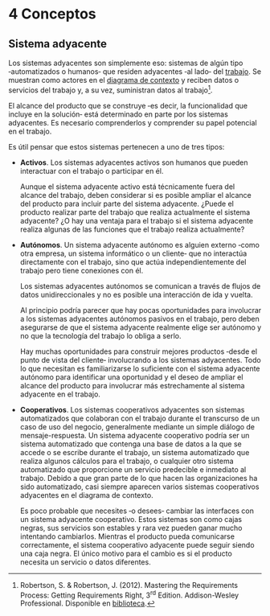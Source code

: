 # 4 Conceptos

## Sistema adyacente

Los sistemas adyacentes son simplemente eso: sistemas de algún tipo
‑automatizados o humanos‑ que residen adyacentes ‑al lado‑ del
[trabajo](./4_Trabajo_y_area_de_trabajo.md). Se muestran como actores en el
[diagrama de
contexto](/2_Tecnicas_y_herramientas/2_01_.Relevamiento/2_01_02_Diagramas_de_contexto.md)
y reciben datos o servicios del trabajo y, a su vez, suministran datos al
trabajo[^1].

El alcance del producto que se construye ‑es decir, la funcionalidad que incluye
en la solución‑ está determinado en parte por los sistemas adyacentes. Es
necesario comprenderlos y comprender su papel potencial en el trabajo.

Es útil pensar que estos sistemas pertenecen a uno de tres tipos:

* **Activos**. Los sistemas adyacentes activos son humanos que pueden
  interactuar con el trabajo o participar en él.

  Aunque el sistema adyacente activo está técnicamente fuera del alcance del
  trabajo, deben considerar si es posible ampliar el alcance del producto para
  incluir parte del sistema adyacente. ¿Puede el producto realizar parte del
  trabajo que realiza actualmente el sistema adyacente? ¿O hay una ventaja para
  el trabajo si el sistema adyacente realiza algunas de las funciones que el
  trabajo realiza actualmente?

* **Autónomos**. Un sistema adyacente autónomo es alguien externo ‑como otra
  empresa, un sistema informático o un cliente‑ que no interactúa directamente
  con el trabajo, sino que actúa independientemente del trabajo pero tiene
  conexiones con él.

  Los sistemas adyacentes autónomos se comunican a través de flujos de datos
  unidireccionales y no es posible una interacción de ida y vuelta.

  Al principio podría parecer que hay pocas oportunidades para involucrar a los
  sistemas adyacentes autónomos pasivos en el trabajo, pero deben asegurarse de
  que el sistema adyacente realmente elige ser autónomo y no que la tecnología
  del trabajo lo obliga a serlo.

  Hay muchas oportunidades para construir mejores productos ‑desde el punto de
  vista del cliente‑ involucrando a los sistemas adyacentes. Todo lo que
  necesitan es familiarizarse lo suficiente con el sistema adyacente autónomo
  para identificar una oportunidad y el deseo de ampliar el alcance del producto
  para involucrar más estrechamente al sistema adyacente en el trabajo.

* **Cooperativos**. Los sistemas cooperativos adyacentes son sistemas
  automatizados que colaboran con el trabajo durante el transcurso de un caso de
  uso del negocio, generalmente mediante un simple diálogo de mensaje-respuesta.
  Un sistema adyacente cooperativo  podría ser un sistema automatizado que
  contenga una base de datos a la que se accede o se escribe durante el trabajo,
  un sistema automatizado que realiza algunos cálculos para el trabajo, o
  cualquier otro sistema automatizado que proporcione un servicio predecible e
  inmediato al trabajo. Debido a que gran parte de lo que hacen las
  organizaciones ha sido automatizado, casi siempre aparecen varios sistemas
  cooperativos adyacentes en el diagrama de contexto.

  Es poco probable que necesites ‑o desees‑ cambiar las interfaces con un
  sistema adyacente cooperativo. Estos sistemas son como cajas negras, sus
  servicios son estables y rara vez pueden ganar mucho intentando cambiarlos.
  Mientras el producto pueda comunicarse correctamente, el sistema cooperativo
  adyacente puede seguir siendo una caja negra. El único motivo para el cambio
  es si el producto necesita un servicio o datos diferentes.

[^1]: Robertson, S. & Robertson, J. (2012). Mastering the Requirements Process:
    Getting Requirements Right, 3<sup>rd</sup> Edition. Addison-Wesley Professional.
    Disponible en
    [biblioteca](https://catalogo.ucu.edu.uy/cgi-bin/koha/opac-detail.pl?biblionumber=121158).
